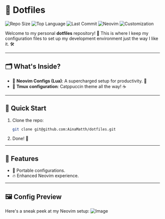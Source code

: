 # 🌟 Dotfiles

![Repo Size](https://img.shields.io/github/repo-size/AinaMatth/dotfiles?color=blue&style=for-the-badge)
![Top Language](https://img.shields.io/github/languages/top/AinaMatth/dotfiles?color=brightgreen&style=for-the-badge)
![Last Commit](https://img.shields.io/github/last-commit/AinaMatth/dotfiles?color=orange&style=for-the-badge)
![Neovim](https://img.shields.io/badge/Neovim-%F0%9F%92%9A-green?style=for-the-badge)
![Customization](https://img.shields.io/badge/Customization-Level%20Over%209000%21-red?style=for-the-badge)

Welcome to my personal **dotfiles** repository! 🎉 This is where I keep my configuration files to set up my development environment just the way I like it. 🛠️

---

## 🗂️ What's Inside?

- 🔮 **Neovim Configs (Lua)**: A supercharged setup for productivity. 🚀
-   **Tmux configuration**: Catppuccin theme all the way! ☕
---

## 🚀 Quick Start

1. Clone the repo:
   ```bash
   git clone git@github.com:AinaMatth/dotfiles.git
   ```
2. Done! 🎉

---

## 🌈 Features

- 💼 Portable configurations.
- 🔥 Enhanced Neovim experience.

---

## 🖼️ Config Preview

Here's a sneak peek at my Neovim setup:
![Image](https://github.com/user-attachments/assets/7b6d5f45-5597-42b9-91ed-3ecec0ffabb9)






